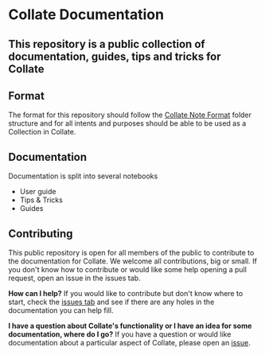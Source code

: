 # Collate Documentation

## This repository is a public collection of documentation, guides, tips and tricks for Collate

## Format
The format for this repository should follow the [Collate Note Format](https://github.com/Collateapp/CollateFileFormat) folder structure and for all intents and purposes should be able to be used as a Collection in Collate.

## Documentation
Documentation is split into several notebooks
- User guide
- Tips & Tricks
- Guides

## Contributing

This public repository is open for all members of the public to contribute to the documentation for Collate. We welcome all contributions, big or small. If you don't know how to contribute or would like some help opening a pull request, open an issue in the issues tab.

**How can I help?**
If you would like to contribute but don't know where to start, check the [issues tab](https://github.com/Collateapp/Documentation/issues) and see if there are any holes in the documentation you can help fill.

**I have a question about Collate's functionality or I have an idea for some documentation, where do I go?**
If you have a question or would like documentation about a particular aspect of Collate, please open an [issue](https://github.com/Collateapp/Documentation/issues).


